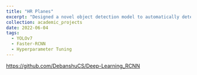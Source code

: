 ```yaml
---
title: "HR Planes"
excerpt: "Designed a novel object detection model to automatically detect airplanes in high-resolution satellite images, using Google Earth ismagery under various landscape, seasonal, and satellite geometry conditions. The dataset was evaluated using two state-of-the-art object detection methods. Incorporated advanced techniques such as hyperparameter tuning, optimization algorithm, and data augmentation to improve model precision. Attained excellent accuracy of 80.27% with training. Intended to accomplish reliable and accurate airplane detection capabilities."
collection: academic_projects
date: 2022-06-04
tags:
  - YOLOv7
  - Faster-RCNN
  - Hyperparameter Tuning
---
```

<https://github.com/DebanshuCS/Deep-Learning_RCNN>